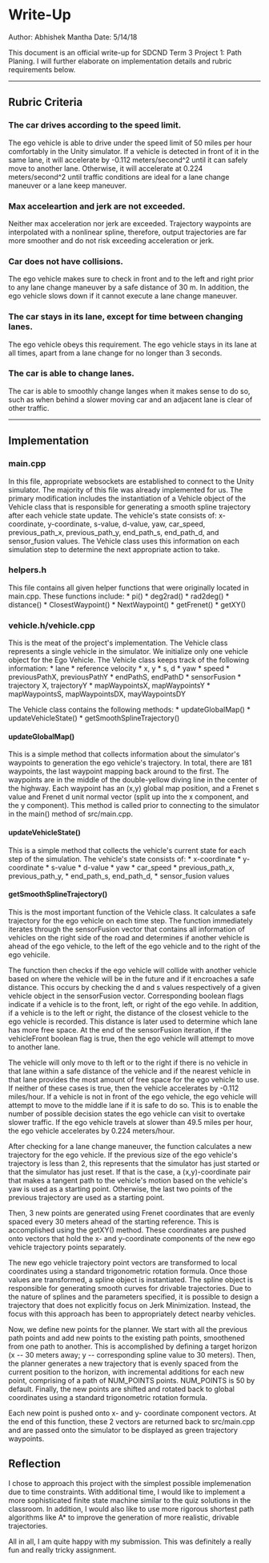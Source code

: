 # Write-Up

Author: Abhishek Mantha
Date: 5/14/18

This document is an official write-up for SDCND Term 3 Project 1: Path Planing. I will further elaborate on implementation details and rubric requirements below.

---

## Rubric Criteria

### The car drives according to the speed limit.
The ego vehicle is able to drive under the speed limit of 50 miles per hour comfortably in the Unity simulator. If a vehicle is detected in front of it in the same lane, it will accelerate by -0.112 meters/second^2 until it can safely move to another lane. Otherwise, it will accelerate at 0.224 meters/second^2 until traffic conditions are ideal for a lane change maneuver or a lane keep maneuver.

### Max acceleartion and jerk are not exceeded.
Neither max acceleration nor jerk are exceeded. Trajectory waypoints are interpolated with a nonlinear spline, therefore, output trajectories are far more smoother and do not risk exceeding acceleration or jerk.

### Car does not have collisions.
The ego vehicle makes sure to check in front and to the left and right prior to any lane change maneuver by a safe distance of 30 m. In addition, the ego vehicle slows down if it cannot execute a lane change maneuver.

### The car stays in its lane, except for time between changing lanes.
The ego vehicle obeys this requirement. The ego vehicle stays in its lane at all times, apart from a lane change for no longer than 3 seconds.

### The car is able to change lanes.
The car is able to smoothly change langes when it makes sense to do so, such as when behind a slower moving car and an adjacent lane is clear of other traffic.

---

## Implementation 

### main.cpp
In this file, appropriate websockets are established to connect to the Unity simulator. The majority of this file was already implemented for us. The primary modification includes the instantiation of a Vehicle object of the Vehicle class that is responsible for generating a smooth spline trajectory after each vehicle state update. The vehicle's state consists of: x-coordinate, y-coordinate, s-value, d-value, yaw, car_speed, previous_path_x, previous_path_y, end_path_s, end_path_d, and sensor_fusion values. The Vehicle class uses this information on each simulation step to determine the next appropriate action to take. 

### helpers.h
This file contains all given helper functions that were originally located in main.cpp. These functions include:
	* pi()
	* deg2rad()
	* rad2deg()
	* distance()
	* ClosestWaypoint()
	* NextWaypoint()
	* getFrenet()
	* getXY()

### vehicle.h/vehicle.cpp
This is the meat of the project's implementation. The Vehicle class represents a single vehicle in the simulator. We initialize only one vehicle object for the Ego Vehicle. The Vehicle class keeps track of the following information: 
	* lane
	* reference velocity
	* x, y
	* s, d
	* yaw
	* speed
	* previousPathX, previousPathY
	* endPathS, endPathD
	* sensorFusion
	* trajectory X, trajectoryY
	* mapWaypointsX, mapWaypointsY
	* mapWaypointsS, mapWaypointsDX, mayWaypointsDY

The Vehicle class contains the following methods: 
	* updateGlobalMap()
	* updateVehicleState()
	* getSmoothSplineTrajectory()

#### updateGlobalMap()
This is a simple method that collects information about the simulator's waypoints to generation the ego vehicle's trajectory. In total, there are 181 waypoints, the last waypoint mapping back around to the first. The waypoints are in the middle of the double-yellow diving line in the center of the highway. Each waypoint has an (x,y) global map position, and a Frenet s value and Frenet d unit normal vector (split up into the x component, and the y component). This method is called prior to connecting to the simulator in the main() method of src/main.cpp.

#### updateVehicleState()
This is a simple method that collects the vehicle's current state for each step of the simulation. The vehicle's state consists of:
	* x-coordinate
	* y-coordinate
	* s-value
	* d-value
	* yaw
	* car_speed
	* previous_path_x, previous_path_y, 
	* end_path_s, end_path_d, 
	* sensor_fusion values

#### getSmoothSplineTrajectory()
This is the most important function of the Vehicle class. It calculates a safe trajectory for the ego vehicle on each time step. The function immediately iterates through the sensorFusion vector that contains all information of vehicles on the right side of the road and determines if another vehicle is ahead of the ego vehicle, to the left of the ego vehicle and to the right of the ego vehicile. 

The function then checks if the ego vehicle will collide with another vehicle based on where the vehicle will be in the future and if it encroaches a safe distance. This occurs by checking the d and s values respectively of a given vehicle object in the sensorFusion vector. Corresponding boolean flags indicate if a vehicle is to the front, left, or right of the ego vehile. In addition, if a vehicle is to the left or right, the distance of the closest vehicle to the ego vehicle is recorded. This distance is later used to determine which lane has more free space. At the end of the sensorFusion iteration, if the vehicleFront boolean flag is true, then the ego vehicle will attempt to move to another lane. 

The vehicle will only move to th left or to the right if there is no vehicle in that lane within a safe distance of the vehicle and if the nearest vehicle in that lane provides the most amount of free space for the ego vehicle to use. If neither of these cases is true, then the vehicle accelerates by -0.112 miles/hour. If a vehicle is not in front of the ego vehicle, the ego vehicle will attempt to move to the middle lane if it is safe to do so. This is to enable the number of possible decision states the ego vehicle can visit to overtake slower traffic. If the ego vehicle travels at slower than 49.5 miles per hour, the ego vehicle accelerates by 0.224 meters/hour.

After checking for a lane change maneuver, the function calculates a new trajectory for the ego vehicle. If the previous size of the ego vehicle's trajectory is less than 2, this represents that the simulator has just started or that the simulator has just reset. If that is the case, a (x,y)-coordinate pair that makes a tangent path to the vehicle's motion based on the vehicle's yaw is used as a starting point. Otherwise, the last two points of the previous trajectory are used as a starting point. 

Then, 3 new points are generated using Frenet coordinates that are evenly spaced every 30 meters ahead of the starting reference. This is accomplished using the getXY() method. These coordinates are pushed onto vectors that hold the x- and y-coordinate components of the new ego vehicle trajectory points separately. 

The new ego vehicle trajectory point vectors are transformed to local coordinates using a standard trigonometric rotation formula. Once those values are transformed, a spline object is instantiated. The spline object is responsible for generating smooth curves for drivable trajectories. Due to the nature of splines and the parameters specified, it is possible to design a trajectory that does not explicitly focus on Jerk Minimization. Instead, the focus with this approach has been to appropriately detect nearby vehicles. 

Now, we define new points for the planner. We start with all the previous path points and add new points to the existing path points, smoothened from one path to another. This is accomplished by defining a target horizon (x -- 30 meters away; y -- corresponding spline value to 30 meters). Then, the planner generates a new trajectory that is evenly spaced from the current position to the horizon, with incremental additions for each new point, comprising of a path of NUM_POINTS points. NUM_POINTS is 50 by default. Finally, the new points are shifted and rotated back to global coordinates using a standard trigonometric rotation formula.

Each new point is pushed onto x- and y- coordinate component vectors. At the end of this function, these 2 vectors are returned back to src/main.cpp and are passed onto the simulator to be displayed as green trajectory waypoints. 

## Reflection
I chose to approach this project with the simplest possible implemenation due to time constraints. With additional time, I would like to implement a more sophisticated finite state machine similar to the quiz solutions in the classroom. In addition, I would also like to use more rigorous shortest path algorithms like A* to improve the generation of more realistic, drivable trajectories. 

All in all, I am quite happy with my submission. This was definitely a really fun and really tricky assignment. 
